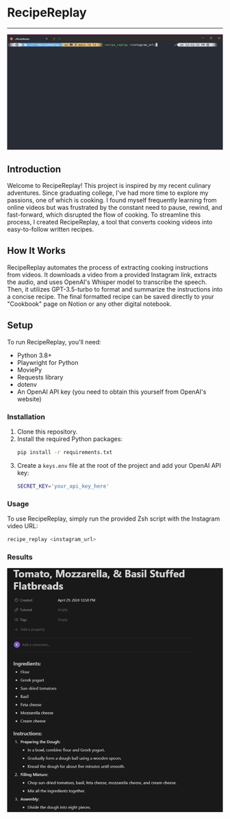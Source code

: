 # RecipeReplay
--- 

![RecipeReplay Usage](./RR_Terminal.png)


## Introduction
Welcome to RecipeReplay! This project is inspired by my recent culinary adventures. Since graduating college, I've had more time to explore my passions, one of which is cooking. I found myself frequently learning from online videos but was frustrated by the constant need to pause, rewind, and fast-forward, which disrupted the flow of cooking. To streamline this process, I created RecipeReplay, a tool that converts cooking videos into easy-to-follow written recipes.

## How It Works
RecipeReplay automates the process of extracting cooking instructions from videos. It downloads a video from a provided Instagram link, extracts the audio, and uses OpenAI's Whisper model to transcribe the speech. Then, it utilizes GPT-3.5-turbo to format and summarize the instructions into a concise recipe. The final formatted recipe can be saved directly to your "Cookbook" page on Notion or any other digital notebook.

## Setup
To run RecipeReplay, you'll need:
- Python 3.8+
- Playwright for Python
- MoviePy
- Requests library
- dotenv
- An OpenAI API key (you need to obtain this yourself from OpenAI's website)

### Installation
1. Clone this repository.
2. Install the required Python packages:
   ```bash
   pip install -r requirements.txt
   ``` 
3. Create a `keys.env` file at the root of the project and add your OpenAI API key:
    ```bash 
    SECRET_KEY='your_api_key_here'
    ``` 

### Usage
To use RecipeReplay, simply run the provided Zsh script with the Instagram video URL: 
   ```bash
   recipe_replay <instagram_url>
   ```
### Results
![RecipeReplay Results](./RR_Result_Notion.png)
